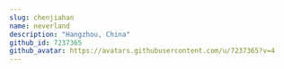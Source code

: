 ```yaml
---
slug: chenjiahan
name: neverland
description: "Hangzhou, China"
github_id: 7237365
github_avatar: https://avatars.githubusercontent.com/u/7237365?v=4
---
```


